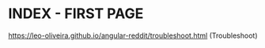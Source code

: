 # INDEX - FIRST PAGE


<https://leo-oliveira.github.io/angular-reddit/troubleshoot.html> (Troubleshoot)



